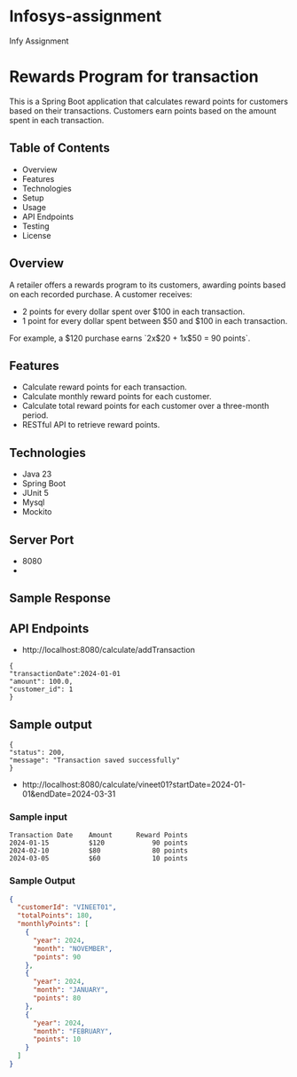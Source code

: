 # Infosys-assignment

Infy Assignment

# Rewards Program for transaction

This is a Spring Boot application that calculates reward points for customers based on their transactions. Customers
earn points based on the amount spent in each transaction.

## Table of Contents

- Overview
- Features
- Technologies
- Setup
- Usage
- API Endpoints
- Testing
- License

## Overview

A retailer offers a rewards program to its customers, awarding points based on each recorded purchase. A customer
receives:

- 2 points for every dollar spent over $100 in each transaction.
- 1 point for every dollar spent between $50 and $100 in each transaction.

For example, a $120 purchase earns `2x$20 + 1x$50 = 90 points`.

## Features

- Calculate reward points for each transaction.
- Calculate monthly reward points for each customer.
- Calculate total reward points for each customer over a three-month period.
- RESTful API to retrieve reward points.

## Technologies

- Java 23
- Spring Boot
- JUnit 5
- Mysql
- Mockito

## Server Port

- 8080
- 
## Sample Response

## API Endpoints

- http://localhost:8080/calculate/addTransaction

```
{
"transactionDate":2024-01-01
"amount": 100.0,
"customer_id": 1
}
```

## Sample output

```
{
"status": 200,
"message": "Transaction saved successfully"
}
```

- http://localhost:8080/calculate/vineet01?startDate=2024-01-01&endDate=2024-03-31

### Sample input

```
Transaction Date	Amount     	Reward Points
2024-01-15      	$120	        90 points
2024-02-10      	$80	            80 points
2024-03-05      	$60	            10 points
```

### Sample Output

```json
{
  "customerId": "VINEET01",
  "totalPoints": 180,
  "monthlyPoints": [
    {
      "year": 2024,
      "month": "NOVEMBER",
      "points": 90
    },
    {
      "year": 2024,
      "month": "JANUARY",
      "points": 80
    },
    {
      "year": 2024,
      "month": "FEBRUARY",
      "points": 10
    }
  ]
}
```
